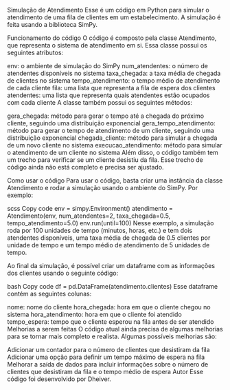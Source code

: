 Simulação de Atendimento
Esse é um código em Python para simular o atendimento de uma fila de clientes em um estabelecimento. A simulação é feita usando a biblioteca SimPy.

Funcionamento do código
O código é composto pela classe Atendimento, que representa o sistema de atendimento em si. Essa classe possui os seguintes atributos:

env: o ambiente de simulação do SimPy
num_atendentes: o número de atendentes disponíveis no sistema
taxa_chegada: a taxa média de chegada de clientes no sistema
tempo_atendimento: o tempo médio de atendimento de cada cliente
fila: uma lista que representa a fila de espera dos clientes
atendentes: uma lista que representa quais atendentes estão ocupados com cada cliente
A classe também possui os seguintes métodos:

gera_chegada: método para gerar o tempo até a chegada do próximo cliente, seguindo uma distribuição exponencial
gera_tempo_atendimento: método para gerar o tempo de atendimento de um cliente, seguindo uma distribuição exponencial
chegada_cliente: método para simular a chegada de um novo cliente no sistema
execucao_atendimento: método para simular o atendimento de um cliente no sistema
Além disso, o código também tem um trecho para verificar se um cliente desistiu da fila. Esse trecho de código ainda não está completo e precisa ser ajustado.

Como usar o código
Para usar o código, basta criar uma instância da classe Atendimento e rodar a simulação usando o ambiente do SimPy. Por exemplo:

scss
Copy code
env = simpy.Environment()
atendimento = Atendimento(env, num_atendentes=2, taxa_chegada=0.5, tempo_atendimento=5.0)
env.run(until=100)
Nesse exemplo, a simulação roda por 100 unidades de tempo (minutos, horas, etc.) e tem dois atendentes disponíveis, uma taxa média de chegada de 0.5 clientes por unidade de tempo e um tempo médio de atendimento de 5 unidades de tempo.

Ao final da simulação, é possível criar um dataframe com as informações dos clientes usando o seguinte código:

bash
Copy code
df = pd.DataFrame(atendimento.clientes)
Esse dataframe contém as seguintes colunas:

nome: nome do cliente
hora_chegada: hora em que o cliente chegou no sistema
hora_atendimento: hora em que o cliente foi atendido
tempo_espera: tempo que o cliente esperou na fila antes de ser atendido
Melhorias a serem feitas
O código atual ainda precisa de algumas melhorias para se tornar mais completo e realista. Algumas possíveis melhorias são:

Adicionar um contador para o número de clientes que desistiram da fila
Adicionar uma opção para definir um tempo máximo de espera na fila
Melhorar a saída de dados para incluir informações sobre o número de clientes que desistiram da fila e o tempo médio de espera
Autor
Esse código foi desenvolvido por Dheiver.
